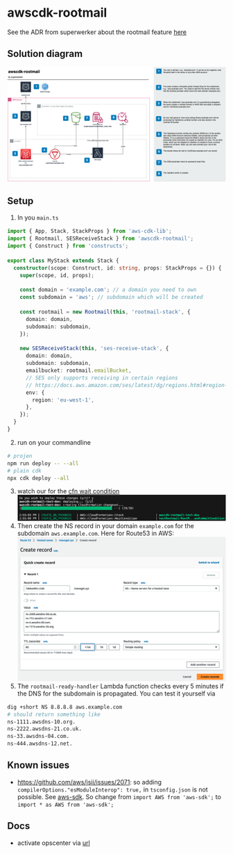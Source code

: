 # awscdk-rootmail

See the ADR from superwerker about the rootmail feature [here](https://github.com/superwerker/superwerker/blob/main/docs/adrs/rootmail.md)

## Solution diagram
![rootmail-solution-diagram](docs/img/awscdk-rootmail-v0.png)
## Setup
1. In you `main.ts`
```ts
import { App, Stack, StackProps } from 'aws-cdk-lib';
import { Rootmail, SESReceiveStack } from 'awscdk-rootmail';
import { Construct } from 'constructs';

export class MyStack extends Stack {
  constructor(scope: Construct, id: string, props: StackProps = {}) {
    super(scope, id, props);

    const domain = 'example.com'; // a domain you need to own
    const subdomain = 'aws'; // subdomain which will be created
    
    const rootmail = new Rootmail(this, 'rootmail-stack', {
      domain: domain,
      subdomain: subdomain,
    });

    new SESReceiveStack(this, 'ses-receive-stack', {
      domain: domain,
      subdomain: subdomain,
      emailbucket: rootmail.emailBucket,
      // SES only supports receiving in certain regions
      // https://docs.aws.amazon.com/ses/latest/dg/regions.html#region-receive-email
      env: {
        region: 'eu-west-1',
      },
    });
  }
}
```
2. run on your commandline
```sh
# projen
npm run deploy -- --all
# plain cdk
npx cdk deploy --all
```
3. watch our for the [cfn wait condition](https://docs.aws.amazon.com/AWSCloudFormation/latest/UserGuide/aws-properties-waitcondition.html)
![wait-condition](docs/img/1-wait-condition.png)
4. Then create the NS record in your domain `example.com` for the subdomain `aws.example.com`. Here for Route53 in AWS:
![create-ns-records](docs/img/2-create-ns-records.png)
5. The `rootmail-ready-handler` Lambda function checks every 5 minutes if the DNS for the subdomain is propagated. You can test it yourself via
```sh
dig +short NS 8.8.8.8 aws.example.com
# should return something like
ns-1111.awsdns-10.org.
ns-2222.awsdns-21.co.uk.
ns-33.awsdns-04.com.
ns-444.awsdns-12.net.
```

## Known issues
- https://github.com/aws/jsii/issues/2071: so adding  `compilerOptions."esModuleInterop": true,` in `tsconfig.json` is not possible. See [aws-sdk](https://docs.aws.amazon.com/AWSJavaScriptSDK/latest/#Usage_with_TypeScript). So change from `import AWS from 'aws-sdk';` to `import * as AWS from 'aws-sdk';`

## Docs
- activate opscenter via [url](https://eu-central-1.console.aws.amazon.com/systems-manager/opsitems/?region=eu-central-1&onboarded=true#activeTab=OPS_ITEMS&list_ops_items_filters=Status:Equal:Open_InProgress)